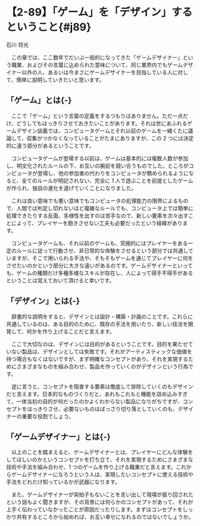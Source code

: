 # 【2-89】「ゲーム」を「デザイン」するということ{#j89}

<div class="author">石川 将光</div>

　この章では、ここ数年でだいぶ一般的になってきた「ゲームデザイナー」という職業、およびその言葉に込められた意味について、同じ業界内でもゲームデザイナー以外の人、あるいは今まさにゲームデザイナーを目指している人に対して、簡単に説明していきたいと思います。

## 「ゲーム」とは{-}

　ここで「ゲーム」という言葉の定義をするつもりはありません。ただ一点だけ、どうしてもはっきりさせておきたいことがあります。それは世にあふれるゲームデザイン談義では、コンピュータゲームとそれ以前のゲームを一緒くたに議論して、収集がつかなくなっていることがたまにありますが、この 2 つには決定的に違う部分があるということです。

　コンピュータゲームが登場する以前は、ゲームは基本的には複数人数が参加し、明文化されたルールの下、お互いの腕前を競い合うものでした。ところがコンピュータが登場し、他の参加者の代わりをコンピュータが務められるようになると、全てのルールが明記されない、完全に 1 人で遊ぶことを前提としたゲームが作られ、独自の進化を遂げていくことになりました。

　これは良い意味でも悪い意味でもコンピュータの処理能力の限界によるもので、人間では判定し切れないほど複雑なルールでも、コンピュータ上では簡単に処理できたりする反面、多様性を出すのは苦手なので、新しい要素を次々出すことによって、プレイヤーを飽きさせない工夫も必要だったという経緯があります。

　コンピュータゲームも、それ以前のゲームも、究極的にはプレイヤーをある一定のルールに従って行動させ、非日常的な体験をさせるという部分では共通していますが、そこで用いられる手法や、そもそもゲームを通じてプレイヤーに何をさせたいのかという部分に大きな違いがあるのです。ゲームデザイナーといっても、ゲームの種類だけ多種多様なスキルが存在し、人によって得手不得手があるということは覚えておいて頂けると幸いです。

## 「デザイン」とは{-}

　辞書的な説明をすると、デザインとは設計・構築・計画のことです。これらに共通しているのは、ある目的のために、既存の手法を用いたり、新しい技法を開発して、何かを作り上げることだと言えます。

　ここで大切なのは、デザインには目的があるということです。目的を果たせていない製品は、デザインとしては失敗です。それがアーティスティックな価値を持つ場合もなくはないですが、まず明確なコンセプトがあり、それを実現するためにさまざまなものを組み合わせ、製品を作っていくのがデザインという行為です。

　逆に言うと、コンセプトを阻害する要素は徹底して排除していくのもデザインだと言えます。日本的なものづくりだと、あれもこれもと機能を詰め込みすぎて、一体当初の目的が何だったのかよくわからない製品になりがちですが、コンセプトをはっきりさせ、必要ないものはばっさり切り落としていくのも、デザイナーの重要な役割でしょう。

## 「ゲームデザイナー」とは{-}

　以上のことを踏まえると、ゲームデザイナーとは、プレイヤーにどんな体験をしてほしいのかというコンセプトを打ち立て、それを実現するためにさまざまな技術や手法を組み合わせ、1 つのゲームを作り上げる職業だと言えます。これからゲームデザイナーになろうという人は、実現したいコンセプトに使える技術や手法をどれだけ知っているかが武器になります。

　また、ゲームデザイナーが突拍子もないことを言い出して現場が振り回されたという話もよく聞きますが、その背景には何らかのコンセプトがあって、それが上手く伝わっていなかったことが原因だったりします。まずはコンセプトをしっかり共有するところから始めれば、お互い幸せになれるのではないでしょうか。
